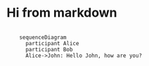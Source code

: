 # Hi from markdown

```mermaid::

    sequenceDiagram
      participant Alice
      participant Bob
      Alice->John: Hello John, how are you?
```